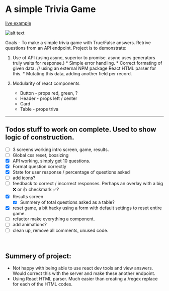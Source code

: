 # A simple Trivia Game 

[live example](https://trivia-game-4wuwklnds-boopfer9k9.vercel.app/)

![alt text](https://github.com/[theboman]/[Trivia_game]/blob/[master]/public/trivia_game_image.png?raw=true)


Goals - To make a simple trivia game with True/False answers. Retrive questions from an API endpoint. Project is to demonstrate:

  1. Use of API (using async, superior to promise. async uses generators truly waits for response.)
    * Simple error handling.
    * Correct formating of given data. // using an external NPM package React HTML parser for this. 
    * Mutating this data, adding another field per record.

  2. Modularity of react components
      * Button - props red, green, ?
      * Header - props left / center
      * Card
      * Table - props triva
  
---
## Todos stuff to work on complete. Used to show logic of construction. 
- [ ] 3 screens working intro screen, game, results.
- [ ] Global css reset, boxsizing
- [x] API working, simply get 10 questions.
- [x] Format question correctly 
- [x] State for user response / percentage of questions asked
- [ ] add icons?
- [ ] feedback to correct / incorrect responses. Perhaps an overlay with a big :x: or :+1: checkmark :white_check_mark:?
- [x] Results screen
  - [x] Summery of total questions asked as a table? 
- [x] reset game, a bit hacky using a form with default settings to reset entire game.
- [ ] refactor make everything a component. 
- [ ] add animations?
- [ ] clean up, remove all comments, unused code.

</br>

## Summery of project: 

* Not happy with being able to use react dev tools and view answers. Would correct this with the server and make these another endpoint. 
* Using React HTML parser. Much easier than creating a /regex replace for each of the HTML codes. </p>

